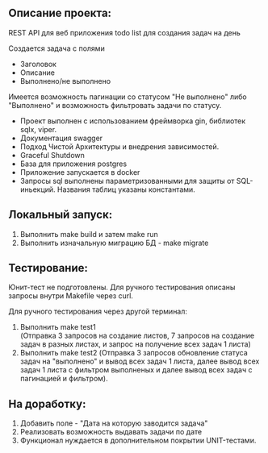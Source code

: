 ## Описание проекта:
REST API для веб приложения todo list для создания задач на день

Создается задача с полями
- Заголовок
- Описание
- Выполнено/не выполнено

Имеется возможность пагинации со статусом "Не выполнено" либо "Выполнено" и возможность фильтровать задачи по статусу.

- Проект выполнен с использованием фреймворка gin, библиотек sqlx, viper.
- Документация swagger
- Подход Чистой Архитектуры и внедрения зависимостей.
- Graceful Shutdown
- База для приложения postgres
- Приложение запускается в docker
- Запросы sql выполнены параметризованными для защиты от SQL-иньекций. Названия таблиц указаны константами.

## Локальный запуск:
1. Выполнить make build и затем make run 
2. Выполнить изначальную миграцию БД - make migrate

## Тестирование:
Юнит-тест не подготовлены. Для ручного тестирования описаны запросы внутри Makefile через curl.

Для ручного тестирования через другой терминал:
1. Выполнить make test1  
(Отправка 3 запросов на создание листов, 7 запросов на создание задач в разных листах, и запрос на получение всех задач 1 листа)
2. Выполнить make test2 
(Отправка 3 запросов обновление статуса задач на "выполнено" и вывод всех задач 1 листа, далее вывод всех задач 1 листа с фильтром выполненых и далее вывод всех задач с пагинацией и фильтром).

## На доработку:

1. Добавить поле - "Дата на которую заводится задача"
2. Реализовать возможность выдавать задачи по дате
3. Функционал нуждается в дополнительном покрытии UNIT-тестами.
